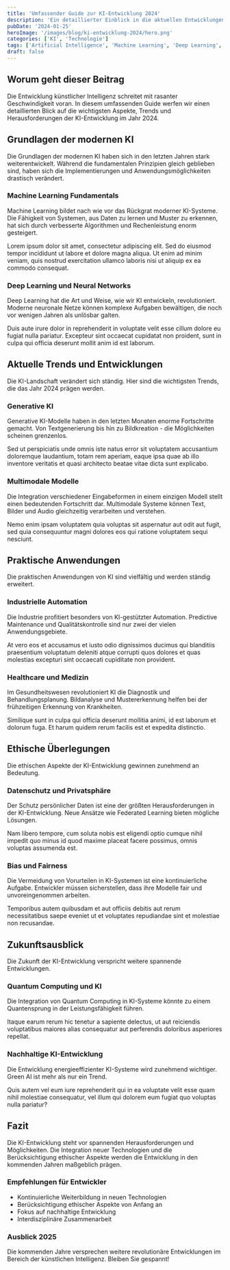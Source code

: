 ```yaml
---
title: 'Umfassender Guide zur KI-Entwicklung 2024'
description: 'Ein detaillierter Einblick in die aktuellen Entwicklungen, Trends und Herausforderungen im Bereich der künstlichen Intelligenz'
pubDate: '2024-01-25'
heroImage: '/images/blog/ki-entwicklung-2024/hero.png'
categories: ['KI', 'Technologie']
tags: ['Artificial Intelligence', 'Machine Learning', 'Deep Learning', 'Neural Networks', 'Guide']
draft: false
---
```


## Worum geht dieser Beitrag

Die Entwicklung künstlicher Intelligenz schreitet mit rasanter Geschwindigkeit voran. In diesem umfassenden Guide werfen wir einen detaillierten Blick auf die wichtigsten Aspekte, Trends und Herausforderungen der KI-Entwicklung im Jahr 2024.

## Grundlagen der modernen KI

Die Grundlagen der modernen KI haben sich in den letzten Jahren stark weiterentwickelt. Während die fundamentalen Prinzipien gleich geblieben sind, haben sich die Implementierungen und Anwendungsmöglichkeiten drastisch verändert.

### Machine Learning Fundamentals

Machine Learning bildet nach wie vor das Rückgrat moderner KI-Systeme. Die Fähigkeit von Systemen, aus Daten zu lernen und Muster zu erkennen, hat sich durch verbesserte Algorithmen und Rechenleistung enorm gesteigert.

Lorem ipsum dolor sit amet, consectetur adipiscing elit. Sed do eiusmod tempor incididunt ut labore et dolore magna aliqua. Ut enim ad minim veniam, quis nostrud exercitation ullamco laboris nisi ut aliquip ex ea commodo consequat.

### Deep Learning und Neural Networks

Deep Learning hat die Art und Weise, wie wir KI entwickeln, revolutioniert. Moderne neuronale Netze können komplexe Aufgaben bewältigen, die noch vor wenigen Jahren als unlösbar galten.

Duis aute irure dolor in reprehenderit in voluptate velit esse cillum dolore eu fugiat nulla pariatur. Excepteur sint occaecat cupidatat non proident, sunt in culpa qui officia deserunt mollit anim id est laborum.

## Aktuelle Trends und Entwicklungen

Die KI-Landschaft verändert sich ständig. Hier sind die wichtigsten Trends, die das Jahr 2024 prägen werden.

### Generative KI

Generative KI-Modelle haben in den letzten Monaten enorme Fortschritte gemacht. Von Textgenerierung bis hin zu Bildkreation - die Möglichkeiten scheinen grenzenlos.

Sed ut perspiciatis unde omnis iste natus error sit voluptatem accusantium doloremque laudantium, totam rem aperiam, eaque ipsa quae ab illo inventore veritatis et quasi architecto beatae vitae dicta sunt explicabo.

### Multimodale Modelle

Die Integration verschiedener Eingabeformen in einem einzigen Modell stellt einen bedeutenden Fortschritt dar. Multimodale Systeme können Text, Bilder und Audio gleichzeitig verarbeiten und verstehen.

Nemo enim ipsam voluptatem quia voluptas sit aspernatur aut odit aut fugit, sed quia consequuntur magni dolores eos qui ratione voluptatem sequi nesciunt.

## Praktische Anwendungen

Die praktischen Anwendungen von KI sind vielfältig und werden ständig erweitert.

### Industrielle Automation

Die Industrie profitiert besonders von KI-gestützter Automation. Predictive Maintenance und Qualitätskontrolle sind nur zwei der vielen Anwendungsgebiete.

At vero eos et accusamus et iusto odio dignissimos ducimus qui blanditiis praesentium voluptatum deleniti atque corrupti quos dolores et quas molestias excepturi sint occaecati cupiditate non provident.

### Healthcare und Medizin

Im Gesundheitswesen revolutioniert KI die Diagnostik und Behandlungsplanung. Bildanalyse und Mustererkennung helfen bei der frühzeitigen Erkennung von Krankheiten.

Similique sunt in culpa qui officia deserunt mollitia animi, id est laborum et dolorum fuga. Et harum quidem rerum facilis est et expedita distinctio.

## Ethische Überlegungen

Die ethischen Aspekte der KI-Entwicklung gewinnen zunehmend an Bedeutung.

### Datenschutz und Privatsphäre

Der Schutz persönlicher Daten ist eine der größten Herausforderungen in der KI-Entwicklung. Neue Ansätze wie Federated Learning bieten mögliche Lösungen.

Nam libero tempore, cum soluta nobis est eligendi optio cumque nihil impedit quo minus id quod maxime placeat facere possimus, omnis voluptas assumenda est.

### Bias und Fairness

Die Vermeidung von Vorurteilen in KI-Systemen ist eine kontinuierliche Aufgabe. Entwickler müssen sicherstellen, dass ihre Modelle fair und unvoreingenommen arbeiten.

Temporibus autem quibusdam et aut officiis debitis aut rerum necessitatibus saepe eveniet ut et voluptates repudiandae sint et molestiae non recusandae.

## Zukunftsausblick

Die Zukunft der KI-Entwicklung verspricht weitere spannende Entwicklungen.

### Quantum Computing und KI

Die Integration von Quantum Computing in KI-Systeme könnte zu einem Quantensprung in der Leistungsfähigkeit führen.

Itaque earum rerum hic tenetur a sapiente delectus, ut aut reiciendis voluptatibus maiores alias consequatur aut perferendis doloribus asperiores repellat.

### Nachhaltige KI-Entwicklung

Die Entwicklung energieeffizienter KI-Systeme wird zunehmend wichtiger. Green AI ist mehr als nur ein Trend.

Quis autem vel eum iure reprehenderit qui in ea voluptate velit esse quam nihil molestiae consequatur, vel illum qui dolorem eum fugiat quo voluptas nulla pariatur?

## Fazit

Die KI-Entwicklung steht vor spannenden Herausforderungen und Möglichkeiten. Die Integration neuer Technologien und die Berücksichtigung ethischer Aspekte werden die Entwicklung in den kommenden Jahren maßgeblich prägen.

### Empfehlungen für Entwickler

- Kontinuierliche Weiterbildung in neuen Technologien
- Berücksichtigung ethischer Aspekte von Anfang an
- Fokus auf nachhaltige Entwicklung
- Interdisziplinäre Zusammenarbeit

### Ausblick 2025

Die kommenden Jahre versprechen weitere revolutionäre Entwicklungen im Bereich der künstlichen Intelligenz. Bleiben Sie gespannt!

